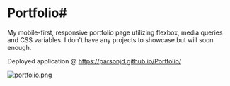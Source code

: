 # Portfolio# 
My mobile-first, responsive portfolio page utilizing flexbox, media queries
and CSS variables.  I don't have any projects to showcase but will soon enough.

Deployed application @ https://parsonjd.github.io/Portfolio/

[![portfolio.png](https://i.postimg.cc/90DfYYn6/portfolio.png)](https://postimg.cc/K3yFZBFf)
